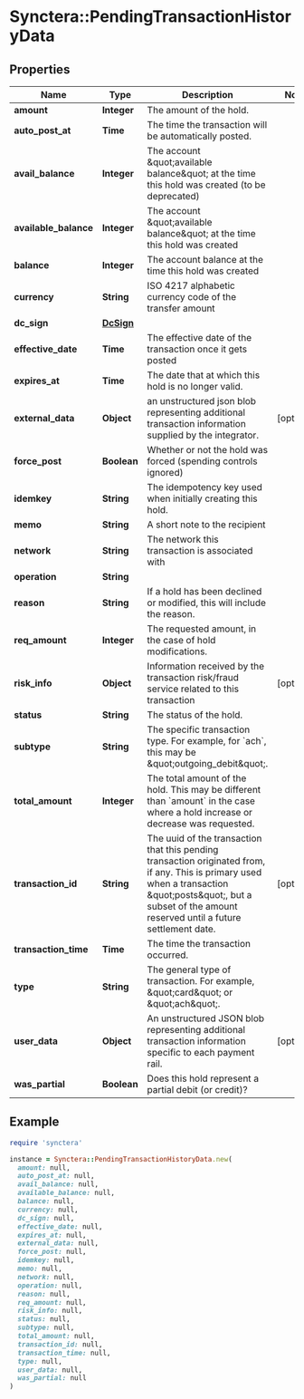 # Synctera::PendingTransactionHistoryData

## Properties

| Name | Type | Description | Notes |
| ---- | ---- | ----------- | ----- |
| **amount** | **Integer** | The amount of the hold. |  |
| **auto_post_at** | **Time** | The time the transaction will be automatically posted. |  |
| **avail_balance** | **Integer** | The account \&quot;available balance\&quot; at the time this hold was created (to be deprecated) |  |
| **available_balance** | **Integer** | The account \&quot;available balance\&quot; at the time this hold was created |  |
| **balance** | **Integer** | The account balance at the time this hold was created |  |
| **currency** | **String** | ISO 4217 alphabetic currency code of the transfer amount |  |
| **dc_sign** | [**DcSign**](DcSign.md) |  |  |
| **effective_date** | **Time** | The effective date of the transaction once it gets posted |  |
| **expires_at** | **Time** | The date that at which this hold is no longer valid. |  |
| **external_data** | **Object** | an unstructured json blob representing additional transaction information supplied by the integrator. | [optional] |
| **force_post** | **Boolean** | Whether or not the hold was forced (spending controls ignored) |  |
| **idemkey** | **String** | The idempotency key used when initially creating this hold. |  |
| **memo** | **String** | A short note to the recipient |  |
| **network** | **String** | The network this transaction is associated with |  |
| **operation** | **String** |  |  |
| **reason** | **String** | If a hold has been declined or modified, this will include the reason. |  |
| **req_amount** | **Integer** | The requested amount, in the case of hold modifications. |  |
| **risk_info** | **Object** | Information received by the transaction risk/fraud service related to this transaction | [optional] |
| **status** | **String** | The status of the hold. |  |
| **subtype** | **String** | The specific transaction type. For example, for &#x60;ach&#x60;, this may be \&quot;outgoing_debit\&quot;. |  |
| **total_amount** | **Integer** | The total amount of the hold. This may be different than &#x60;amount&#x60; in the case where a hold increase or decrease was requested. |  |
| **transaction_id** | **String** | The uuid of the transaction that this pending transaction originated from, if any. This is primary used when a transaction \&quot;posts\&quot;, but a subset of the amount reserved until a future settlement date. | [optional] |
| **transaction_time** | **Time** | The time the transaction occurred. |  |
| **type** | **String** | The general type of transaction. For example, \&quot;card\&quot; or \&quot;ach\&quot;. |  |
| **user_data** | **Object** | An unstructured JSON blob representing additional transaction information specific to each payment rail. | [optional] |
| **was_partial** | **Boolean** | Does this hold represent a partial debit (or credit)? |  |

## Example

```ruby
require 'synctera'

instance = Synctera::PendingTransactionHistoryData.new(
  amount: null,
  auto_post_at: null,
  avail_balance: null,
  available_balance: null,
  balance: null,
  currency: null,
  dc_sign: null,
  effective_date: null,
  expires_at: null,
  external_data: null,
  force_post: null,
  idemkey: null,
  memo: null,
  network: null,
  operation: null,
  reason: null,
  req_amount: null,
  risk_info: null,
  status: null,
  subtype: null,
  total_amount: null,
  transaction_id: null,
  transaction_time: null,
  type: null,
  user_data: null,
  was_partial: null
)
```

